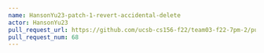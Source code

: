 ```yaml
---
name: HansonYu23-patch-1-revert-accidental-delete
actor: HansonYu23
pull_request_url: https://github.com/ucsb-cs156-f22/team03-f22-7pm-2/pull/68
pull_request_num: 68
---
```

